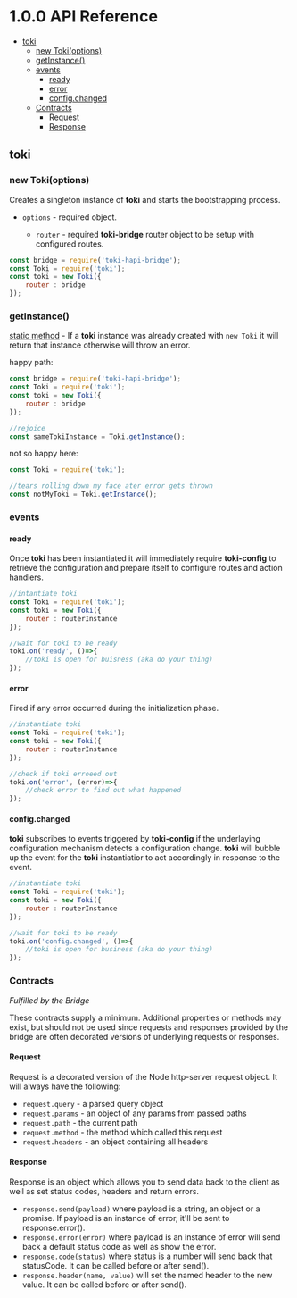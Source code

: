 # 1.0.0 API Reference

<!-- START doctoc generated TOC please keep comment here to allow auto update -->
<!-- DON'T EDIT THIS SECTION, INSTEAD RE-RUN doctoc TO UPDATE -->


- [toki](#toki)
  - [new Toki(options)](#new-tokioptions)
  - [getInstance()](#getinstance)
  - [events](#events)
    - [ready](#ready)
    - [error](#error)
    - [config.changed](#configchanged)
  - [Contracts](#contracts)
    - [Request](#request)
    - [Response](#response)

<!-- END doctoc generated TOC please keep comment here to allow auto update -->

## toki


### new Toki(options)

Creates a singleton instance of __toki__ and starts the bootstrapping process.

- `options` - required object.

    - `router` - required __toki-bridge__ router object to be setup with configured routes.


```javascript
const bridge = require('toki-hapi-bridge');
const Toki = require('toki');
const toki = new Toki({
    router : bridge
});
```

### getInstance()
[static method](https://developer.mozilla.org/en-US/docs/Web/JavaScript/Reference/Classes/static) - If a __toki__ instance was already created with `new Toki` it will return that instance otherwise will throw an error.

happy path:

```javascript
const bridge = require('toki-hapi-bridge');
const Toki = require('toki');
const toki = new Toki({
    router : bridge
});

//rejoice
const sameTokiInstance = Toki.getInstance();

```

not so happy here:

```javascript
const Toki = require('toki');

//tears rolling down my face ater error gets thrown
const notMyToki = Toki.getInstance();

```


### events

#### ready

Once __toki__ has been instantiated it will immediately require __toki-config__ to retrieve the configuration and prepare itself to configure routes and action handlers.

```Javascript
//intantiate toki
const Toki = require('toki');
const toki = new Toki({
    router : routerInstance
});

//wait for toki to be ready
toki.on('ready', ()=>{
    //toki is open for buisness (aka do your thing)    
});

```

#### error

Fired if any error occurred during the initialization phase.

```Javascript
//instantiate toki
const Toki = require('toki');
const toki = new Toki({
    router : routerInstance
});

//check if toki erroeed out
toki.on('error', (error)=>{
    //check error to find out what happened    
});

```

#### config.changed

__toki__ subscribes to events triggered by __toki-config__ if the underlaying configuration mechanism detects a configuration change. __toki__ will bubble up the event for the __toki__ instantiatior to act accordingly in response to the event.

```Javascript
//instantiate toki
const Toki = require('toki');
const toki = new Toki({
    router : routerInstance
});

//wait for toki to be ready
toki.on('config.changed', ()=>{
    //toki is open for business (aka do your thing)    
});

```

### Contracts
_Fulfilled by the Bridge_

These contracts supply a minimum. Additional properties or methods may exist, but should not be used since requests and responses provided by the bridge are often decorated versions of underlying requests or responses.

#### Request

Request is a decorated version of the Node http-server request object. It will always have the following:

+ `request.query` - a parsed query object
+ `request.params` - an object of any params from passed paths
+ `request.path` - the current path
+ `request.method` - the method which called this request
+ `request.headers` - an object containing all headers


#### Response

Response is an object which allows you to send data back to the client as well as set status codes, headers and return errors.

+ `response.send(payload)` where payload is a string, an object or a promise. If payload is an instance of error, it'll be sent to response.error().
+ `response.error(error)` where payload is an instance of error will send back a default status code as well as show the error.
+ `response.code(status)` where status is a number will send back that statusCode. It can be called before or after send().
+ `response.header(name, value)` will set the named header to the new value. It can be called before or after send().
